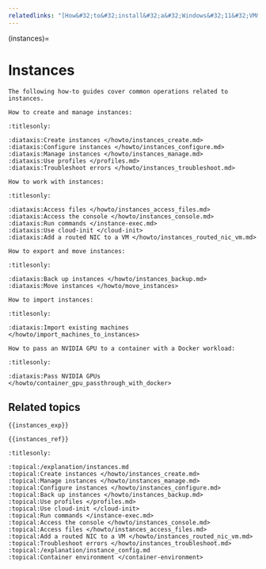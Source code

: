 ```yaml
---
relatedlinks: "[How&#32;to&#32;install&#32;a&#32;Windows&#32;11&#32;VM&#32;using&#32;LXD](https://ubuntu.com/tutorials/how-to-install-a-windows-11-vm-using-lxd)"
---
```


(instances)=
# Instances

```{only} diataxis
The following how-to guides cover common operations related to instances.

How to create and manage instances:
```

```{filtered-toctree}
:titlesonly:

:diataxis:Create instances </howto/instances_create.md>
:diataxis:Configure instances </howto/instances_configure.md>
:diataxis:Manage instances </howto/instances_manage.md>
:diataxis:Use profiles </profiles.md>
:diataxis:Troubleshoot errors </howto/instances_troubleshoot.md>
```

```{only} diataxis
How to work with instances:
```

```{filtered-toctree}
:titlesonly:

:diataxis:Access files </howto/instances_access_files.md>
:diataxis:Access the console </howto/instances_console.md>
:diataxis:Run commands </instance-exec.md>
:diataxis:Use cloud-init </cloud-init>
:diataxis:Add a routed NIC to a VM </howto/instances_routed_nic_vm.md>
```

```{only} diataxis
How to export and move instances:
```

```{filtered-toctree}
:titlesonly:

:diataxis:Back up instances </howto/instances_backup.md>
:diataxis:Move instances </howto/move_instances>
```

```{only} diataxis
How to import instances:
```

```{filtered-toctree}
:titlesonly:

:diataxis:Import existing machines </howto/import_machines_to_instances>
```

```{only} diataxis
How to pass an NVIDIA GPU to a container with a Docker workload:
```

```{filtered-toctree}
:titlesonly:

:diataxis:Pass NVIDIA GPUs </howto/container_gpu_passthrough_with_docker>
```

## Related topics

```{only} diataxis
{{instances_exp}}

{{instances_ref}}
```

```{filtered-toctree}
:titlesonly:

:topical:/explanation/instances.md
:topical:Create instances </howto/instances_create.md>
:topical:Manage instances </howto/instances_manage.md>
:topical:Configure instances </howto/instances_configure.md>
:topical:Back up instances </howto/instances_backup.md>
:topical:Use profiles </profiles.md>
:topical:Use cloud-init </cloud-init>
:topical:Run commands </instance-exec.md>
:topical:Access the console </howto/instances_console.md>
:topical:Access files </howto/instances_access_files.md>
:topical:Add a routed NIC to a VM </howto/instances_routed_nic_vm.md>
:topical:Troubleshoot errors </howto/instances_troubleshoot.md>
:topical:/explanation/instance_config.md
:topical:Container environment </container-environment>
```
